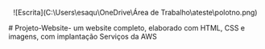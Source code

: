 <p align="center">
![Escrita](C:\Users\esaqu\OneDrive\Área de Trabalho\ateste\polotno.png)

</p>
# Projeto-Website-
um website completo, elaborado com HTML, CSS e imagens, com implantação Serviços da AWS
